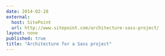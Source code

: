 ```yaml
---
date: 2014-02-28
external: 
  host: SitePoint
  url: http://www.sitepoint.com/architecture-sass-project/
layout: none
published: true
title: "Architecture for a Sass project"
---
```

